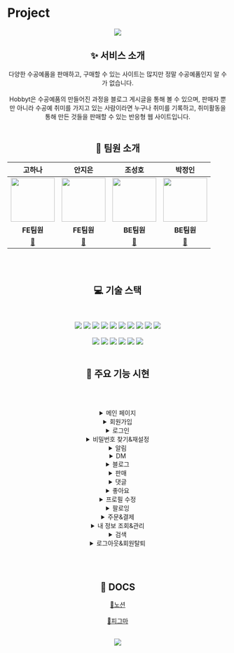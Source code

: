 # Project
<div align="center">
<img src="https://capsule-render.vercel.app/api?type=waving&color=B37DD1&fontColor=ffffff&height=200&section=header&text=Hobbyt&fontSize=90" />

 ## ✨ 서비스 소개
다양한 수공예품을 판매하고, 구매할 수 있는 사이트는 많지만 정말 수공예품인지 알 수가 없습니다.
<br></br> Hobbyt은 수공예품의 만들어진 과정을 블로그 게시글을 통해 볼 수 있으며, 판매자 뿐만 아니라 수공예 취미를 가지고 있는 사람이라면 누구나 취미를 기록하고, 취미활동을 통해 만든 것들을 판매할 수 있는 반응형 웹 사이트입니다.
<br></br>

 
## 🤖 팀원 소개
|**고하나**|**안지은**|**조성호**|**박정인**| 
|:---:|:---:|:---:|:---:| 
|<img src="https://avatars.githubusercontent.com/u/75575781?v=4" width="100" heigt="100">|<img src="https://avatars.githubusercontent.com/u/99064439?v=4" width="100" heigt="100">|<img src="https://avatars.githubusercontent.com/u/45251314?v=4" width="100" heigt="100">|<img src="https://avatars.githubusercontent.com/u/59478159?v=4" width="100" heigt="100">|
|**FE팀원**|**FE팀원**|**BE팀원**|**BE팀원**|
|[🔗](https://github.com/ko9612)|[🔗](https://github.com/Heera1)|[🔗](https://github.com/toneofrain)|[🔗](https://github.com/Ahrang777)|

<br></br>


## 💻 기술 스택
<br></br>
	<img src="https://img.shields.io/badge/HTML5-E34F26?style=flat&logo=HTML5&logoColor=white" />
	<img src="https://img.shields.io/badge/CSS3-1572B6?style=flat&logo=CSS3&logoColor=white" />
  <img src="https://img.shields.io/badge/Tailwindcss-06B6D4?style=flat&logo=tailwindcss&logoColor=white" />
  <img src="https://img.shields.io/badge/NextJS-61DAFB?style=flat&logo=React&logoColor=white" />
  <img src="https://img.shields.io/badge/Typescript-3178C6?style=flat&logo=Typescript&logoColor=white" />
  <img src="https://img.shields.io/badge/Recoil-0075EB?style=flat&logo=Recoil&logoColor=white" />
  <img src="https://img.shields.io/badge/Websocket-B8DBE4?style=flat&logo=Websocket&logoColor=white" />
  <img src="https://img.shields.io/badge/Axios-5A29E4?style=flat&logo=Axios&logoColor=white" />
  <img src="https://img.shields.io/badge/Eslint-4B32C3?style=flat&logo=Eslint&logoColor=white" />
  <img src="https://img.shields.io/badge/Prettier-F7B93E?style=flat&logo=Prettier&logoColor=white" />
  <br></br>
  <img src="https://img.shields.io/badge/Spring-6DB33F?style=flat&logo=Spring&logoColor=white" />
  <img src="https://img.shields.io/badge/Springsecurity-6DB33F?style=flat&logo=Springsecurity&logoColor=white" />
  <img src="https://img.shields.io/badge/h2-005AF0?style=flat&logo=H2&logoColor=white" />
  <img src="https://img.shields.io/badge/Mariadb-003545?style=flat&logo=Mariadb&logoColor=white" />
  <img src="https://img.shields.io/badge/Redis-DC382D?style=flat&logo=Redis&logoColor=white" />
  <img src="https://img.shields.io/badge/Restdocs-DF0067?style=flat&logo=restdocs&logoColor=white" />
<br></br>



## 📑 주요 기능 시현

<br></br>
<details>
<summary>메인 페이지</summary>
<div markdown="1">
	<h4>메인 페이지 구성</h4>
	<img src="https://github.com/ko9612/Hobbyt/assets/75575781/ecdf258d-f84b-4ab6-96d2-7fac22df7ad1" />
	<br></br>
	<h4>반응형 웹 구현</h4>
	<img src="https://github.com/ko9612/Hobbyt/assets/75575781/ad86a3b0-4afa-4632-8c64-ba1e08b0a48e" />
	<br></br>
</div>
</details>

<details>
<summary>회원가입</summary>
<div markdown="1">
	<h4>이메일 인증을 거친 회원가입</h4>
	<img src="https://github.com/ko9612/Hobbyt/assets/75575781/d4841c13-b782-4c86-bf5c-1fdbe7587b37" />
	<br></br>
</div>
</details>

<details>
<summary>로그인</summary>
<div markdown="1">
	<h4>일반 로그인</h4>
	<img src="https://github.com/ko9612/Hobbyt/assets/75575781/a5abe9ef-3b93-4a41-8a63-69debd370516" />
	<br></br>
	<h4>소셜 로그인</h4>
	<img src="https://github.com/ko9612/Hobbyt/assets/75575781/5e4b8eee-325d-4d44-b719-d4efc20c47fb" />
	<br></br>
</div>
</details>

<details>
<summary>비밀번호 찾기&재설정</summary>
<div markdown="1">
	<img src="" />
</div>
</details>

<details>
<summary>알림</summary>
<div markdown="1">
	<img src="https://github.com/ko9612/Hobbyt/assets/99064439/fc088d3f-7a05-4c45-b043-cc470495d873" />
	<br></br>
</div>
</details>

<details>
<summary>DM</summary>
<div markdown="1">
	<img src="" />
</div>
</details>

<details>
<summary>블로그</summary>
<div markdown="1">
	<h4>블로그 리스트</h4>
	<img src="https://github.com/ko9612/Hobbyt/assets/99064439/bff564ab-6d0b-42cc-94b5-baf3c111e5d8" />
	<br></br>
	<h4>블로그 작성</h4>
	<img src="https://github.com/ko9612/Hobbyt/assets/99064439/67ebbd31-ddfe-4e7c-98a3-5a12b306d18f" />
	<br></br>
	<h4>블로그 수정 & 삭제</h4>
	<img src="https://github.com/ko9612/Hobbyt/assets/99064439/9d28a6ca-a5b0-4dca-8d5d-0d9a3503d43c" />
	<img src="https://github.com/ko9612/Hobbyt/assets/99064439/39f751a0-b5d0-47a1-a6ce-198b7975031f" />
	<br></br>
</div>
</details>

<details>
<summary>판매</summary>
<div markdown="1">
	<h4>판매 게시글 리스트</h4>
	<img src="https://github.com/ko9612/Hobbyt/assets/75575781/1d831aaa-bde2-4733-abe2-7500bd288146" />
	<br></br>
	<h4>판매 게시글 작성</h4>
	<img src="" />
	<br></br>
	<h4>판매 게시글 수정 & 삭제</h4>
	<img src="" />
	<br></br>
</div>
</details>

<details>
<summary>댓글</summary>
<div markdown="1">
	<h4>작성한 댓글 리스트</h4>
	<img src="https://github.com/ko9612/Hobbyt/assets/99064439/2c3fbd95-ba1e-471f-bd56-470444b7ddf2" />
	<br></br>
	<h4>댓글 작성</h4>
	<img src="https://github.com/ko9612/Hobbyt/assets/99064439/cf79fc45-9327-418e-848b-bed82684f04b" />
	<br></br>
	<h4>댓글 수정&삭제</h4>
	<img src="https://github.com/ko9612/Hobbyt/assets/99064439/8ab50677-194e-4eb0-b8c4-b56e35a7d540" />
	<br></br>
</div>
</details>

<details>
<summary>좋아요</summary>
<div markdown="1">
	<h4>블로그 좋아요</h4>
	<img src="https://github.com/ko9612/Hobbyt/assets/99064439/ed81db0e-594f-44b5-b983-15bf91d7955f" />
	<br></br>
	<h4>판매 좋아요</h4>
	<img src="https://github.com/ko9612/Hobbyt/assets/99064439/78f6e675-17ca-469a-9666-5ca2f6374ae3" />
	<br></br>
</div>
</details>

<details>
<summary>프로필 수정</summary>
<div markdown="1">
	<br></br>
	<img src="https://github.com/ko9612/Hobbyt/assets/99064439/14eb5ef1-45a4-485e-9768-34961c093c68" />
	<br></br>
</div>
</details>

<details>
<summary>팔로잉</summary>
<div markdown="1">
	<br></br>
	<img src="https://github.com/ko9612/Hobbyt/assets/99064439/e3ee1f8b-3a7c-4101-b536-2a8aaf69c734" />
	<br></br>
</div>
</details>

<details>
<summary>주문&결제</summary>
<div markdown="1">
	<h4>계좌이체 주문</h4>
	<img src="https://github.com/ko9612/Hobbyt/assets/75575781/52cb4b55-b0ed-4cd4-bd90-886445381106" />
	<br></br>
	<table>
		<tr align="center" >
			<td colspan="2">주문 상세 페이지(계좌이체)</td>
		<tr/>
		<tr align="center" >
			<td>구매자 용</td>
			<td>판매자 용</td>
		</tr>
		<tr>
			<td ><img src="https://github.com/ko9612/Hobbyt/assets/75575781/0e7d9968-0013-42c8-8f6f-86c9db325e0c" width="300"/></td>
			<td><img src="https://github.com/ko9612/Hobbyt/assets/75575781/5289b955-1cb5-435e-81c2-b40286a2b11c" width="300"/></td>
		</tr>
	</table>
	<br></br>
	<h4>카드 결제</h4>
	<img src="https://github.com/ko9612/Hobbyt/assets/75575781/a13bffc3-df11-43e3-8ee1-8996a831d802" />
	<br></br>
	<table>
		<tr align="center" >
			<td colspan="2">주문 상세 페이지(카드결제)</td>
		<tr/>
		<tr align="center" >
			<td>구매자 용</td>
			<td>판매자 용</td>
		</tr>
		<tr>
			<td ><img src="https://github.com/ko9612/Hobbyt/assets/75575781/0a48baeb-14ed-4654-a512-ac1845f51b55" width="300"/></td>
			<td><img src="https://github.com/ko9612/Hobbyt/assets/75575781/d8f806e9-9862-4b86-b19c-f6e898f5c8a7" width="300"/></td>
		</tr>
	</table>
	<br></br>
	<h4>주문 후, 배송지 & 환불계좌 정보 변경</h4>
	<img src="https://github.com/ko9612/Hobbyt/assets/75575781/4126b32f-75de-4ba2-b0bb-198d907299ea" />
	<br></br>
	<li>주문 상태가 배송준비 중으로 변경되면 변경 버튼이 사라져, 주문 정보를 변경할 수 없음 </li>
	<li>주문취소 버튼이 거래종료 버튼으로 변경됨 </li>
	<img src="https://github.com/ko9612/Hobbyt/assets/75575781/e2093d74-569c-497b-b290-24f8705af902" width="400"/>
	<br></br>
	<h4>주문 취소 & 환불</h4>
	<h5>주문 취소 - 입금 확인 전 주문 취소<h5>
	<img src="https://github.com/ko9612/Hobbyt/assets/75575781/2d217bf1-5d3f-49d4-91cd-be7a8f6afecc" />
	<h5>환불 - 입금 확인 후 주문 취소<h5>
	<img src="https://github.com/ko9612/Hobbyt/assets/75575781/181e3809-da15-45a6-b45c-e9ec6e9ac393" />
	<br></br>
</div>
</details>

<details>
<summary>내 정보 조회&관리</summary>
<div markdown="1">
	<h4>내 정보 수정</h4>
	<h5>내 정보 수정 - 비밀번호 수정</h5>
	<img src="https://github.com/ko9612/Hobbyt/assets/75575781/aabd4f96-48f6-4968-9ec5-189c5ea3cc57"/>
	<h5>내 정보 수정 - 연락처, 배송지, 계좌정보 변경</h5>
	<img src="https://github.com/ko9612/Hobbyt/assets/75575781/87fd1098-7eae-454f-9c6b-6e49f5edb0f0"/>
	<br></br>
	<h4>내 정보 판매작품</h4>
	<img src="https://github.com/ko9612/Hobbyt/assets/99064439/e94c43b1-05d8-427f-85d4-e9ff47f0d1cb"/>
	<br></br>
	<h4>내 정보 구매작품</h4>
	<img src=https://github.com/ko9612/Hobbyt/assets/99064439/b5840a8e-b9a9-40af-b8ad-2b48fca2e055"/>
	<br></br>
	<h4>내정보 판매관리</h4>
	<img src="https://github.com/ko9612/Hobbyt/assets/99064439/fac0b69f-4d38-4e03-bc50-039b7fb582a3"/>
	<img src="https://github.com/ko9612/Hobbyt/assets/99064439/95550e4d-ac9c-40f4-a85a-6a67bdb22690"/>
</div>
</details>

<details>
<summary>검색</summary>
<div markdown="1">
	<h4>블로그 및 판매 게시글 검색</h4>
	<img src="https://github.com/ko9612/Hobbyt/assets/75575781/fc189c2b-4d10-4f09-9f17-12470505a246" />
	<br></br>
</div>
</details>

<details>
<summary>로그아웃&회원탈퇴</summary>
<div markdown="1">
	<h4>로그아웃</h4>
	<img src="https://github.com/ko9612/Hobbyt/assets/75575781/f513ab29-246a-4b62-a403-46250e26b9bb" />
	<br></br>
	<h4>회원탈퇴</h4>
	<img src="https://github.com/ko9612/Hobbyt/assets/75575781/8d65da2b-d2d6-4a7b-8346-d78f391ae800" />
	<br></br>
</div>
</details>

<br></br>

## 📎 DOCS
[🔗노션](https://real-traffic-5cf.notion.site/Project-Hobbyt-935e7714ba294ed18603eb67ecb2e4bc)
<br></br>
[🔗피그마](https://www.figma.com/file/Yw6kjXfctCk3pY7xOGUYTX/%5BProject%5D-Hobbyt?node-id=0-1&t=fAjsVdj4kw9OAggo-0)
<br></br>

<img src="https://capsule-render.vercel.app/api?type=waving&color=B37DD1&height=200&section=footer&text=&fontSize=90" />
 </div>
